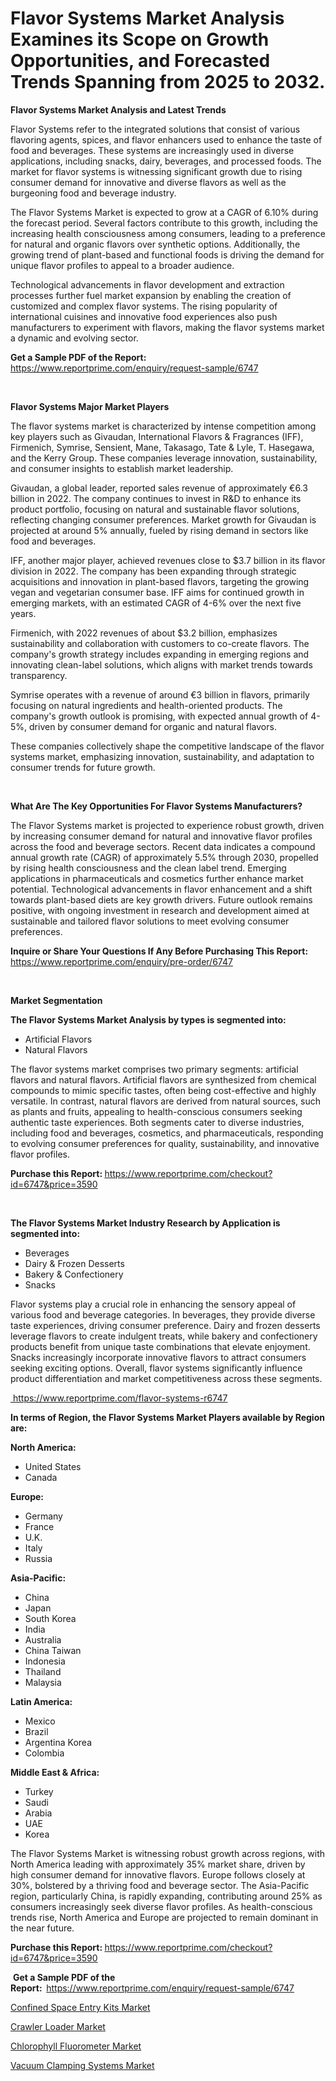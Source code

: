 <p><h1>Flavor Systems Market Analysis Examines its Scope on Growth Opportunities, and Forecasted Trends Spanning from 2025 to 2032.</h1></p><p><strong>Flavor Systems Market Analysis and Latest Trends</strong></p>
<p><p>Flavor Systems refer to the integrated solutions that consist of various flavoring agents, spices, and flavor enhancers used to enhance the taste of food and beverages. These systems are increasingly used in diverse applications, including snacks, dairy, beverages, and processed foods. The market for flavor systems is witnessing significant growth due to rising consumer demand for innovative and diverse flavors as well as the burgeoning food and beverage industry.</p><p>The Flavor Systems Market is expected to grow at a CAGR of 6.10% during the forecast period. Several factors contribute to this growth, including the increasing health consciousness among consumers, leading to a preference for natural and organic flavors over synthetic options. Additionally, the growing trend of plant-based and functional foods is driving the demand for unique flavor profiles to appeal to a broader audience. </p><p>Technological advancements in flavor development and extraction processes further fuel market expansion by enabling the creation of customized and complex flavor systems. The rising popularity of international cuisines and innovative food experiences also push manufacturers to experiment with flavors, making the flavor systems market a dynamic and evolving sector.</p></p>
<p><strong>Get a Sample PDF of the Report:&nbsp;</strong> <a href="https://www.reportprime.com/enquiry/request-sample/6747?utm_campaign=3443&utm_medium=2&utm_source=Github&utm_content=ia&utm_term=19032025&utm_id=flavor-systems">https://www.reportprime.com/enquiry/request-sample/6747</a></p>
<p>&nbsp;</p>
<p><strong>Flavor Systems Major Market Players</strong></p>
<p><p>The flavor systems market is characterized by intense competition among key players such as Givaudan, International Flavors & Fragrances (IFF), Firmenich, Symrise, Sensient, Mane, Takasago, Tate & Lyle, T. Hasegawa, and the Kerry Group. These companies leverage innovation, sustainability, and consumer insights to establish market leadership.</p><p>Givaudan, a global leader, reported sales revenue of approximately €6.3 billion in 2022. The company continues to invest in R&D to enhance its product portfolio, focusing on natural and sustainable flavor solutions, reflecting changing consumer preferences. Market growth for Givaudan is projected at around 5% annually, fueled by rising demand in sectors like food and beverages.</p><p>IFF, another major player, achieved revenues close to $3.7 billion in its flavor division in 2022. The company has been expanding through strategic acquisitions and innovation in plant-based flavors, targeting the growing vegan and vegetarian consumer base. IFF aims for continued growth in emerging markets, with an estimated CAGR of 4-6% over the next five years.</p><p>Firmenich, with 2022 revenues of about $3.2 billion, emphasizes sustainability and collaboration with customers to co-create flavors. The company's growth strategy includes expanding in emerging regions and innovating clean-label solutions, which aligns with market trends towards transparency.</p><p>Symrise operates with a revenue of around €3 billion in flavors, primarily focusing on natural ingredients and health-oriented products. The company's growth outlook is promising, with expected annual growth of 4-5%, driven by consumer demand for organic and natural flavors.</p><p>These companies collectively shape the competitive landscape of the flavor systems market, emphasizing innovation, sustainability, and adaptation to consumer trends for future growth.</p></p>
<p>&nbsp;</p>
<p><strong>What Are The Key Opportunities For Flavor Systems Manufacturers?</strong></p>
<p><p>The Flavor Systems market is projected to experience robust growth, driven by increasing consumer demand for natural and innovative flavor profiles across the food and beverage sectors. Recent data indicates a compound annual growth rate (CAGR) of approximately 5.5% through 2030, propelled by rising health consciousness and the clean label trend. Emerging applications in pharmaceuticals and cosmetics further enhance market potential. Technological advancements in flavor enhancement and a shift towards plant-based diets are key growth drivers. Future outlook remains positive, with ongoing investment in research and development aimed at sustainable and tailored flavor solutions to meet evolving consumer preferences.</p></p>
<p><strong>Inquire or Share Your Questions If Any Before Purchasing This Report:</strong> <a href="https://www.reportprime.com/enquiry/pre-order/6747?utm_campaign=3443&utm_medium=2&utm_source=Github&utm_content=ia&utm_term=19032025&utm_id=flavor-systems">https://www.reportprime.com/enquiry/pre-order/6747</a></p>
<p>&nbsp;</p>
<p><strong>Market Segmentation</strong></p>
<p><strong>The Flavor Systems Market Analysis by types is segmented into:</strong></p>
<p><ul><li>Artificial Flavors</li><li>Natural Flavors</li></ul></p>
<p><p>The flavor systems market comprises two primary segments: artificial flavors and natural flavors. Artificial flavors are synthesized from chemical compounds to mimic specific tastes, often being cost-effective and highly versatile. In contrast, natural flavors are derived from natural sources, such as plants and fruits, appealing to health-conscious consumers seeking authentic taste experiences. Both segments cater to diverse industries, including food and beverages, cosmetics, and pharmaceuticals, responding to evolving consumer preferences for quality, sustainability, and innovative flavor profiles.</p></p>
<p><strong>Purchase this Report:&nbsp;</strong><a href="https://www.reportprime.com/checkout?id=6747&price=3590&utm_campaign=3443&utm_medium=2&utm_source=Github&utm_content=ia&utm_term=19032025&utm_id=flavor-systems">https://www.reportprime.com/checkout?id=6747&price=3590</a></p>
<p>&nbsp;</p>
<p><strong>The Flavor Systems Market Industry Research by Application is segmented into:</strong></p>
<p><ul><li>Beverages</li><li>Dairy & Frozen Desserts</li><li>Bakery & Confectionery</li><li>Snacks</li></ul></p>
<p><p>Flavor systems play a crucial role in enhancing the sensory appeal of various food and beverage categories. In beverages, they provide diverse taste experiences, driving consumer preference. Dairy and frozen desserts leverage flavors to create indulgent treats, while bakery and confectionery products benefit from unique taste combinations that elevate enjoyment. Snacks increasingly incorporate innovative flavors to attract consumers seeking exciting options. Overall, flavor systems significantly influence product differentiation and market competitiveness across these segments.</p></p>
<p><a href="https://www.reportprime.com/flavor-systems-r6747?utm_campaign=3443&utm_medium=2&utm_source=Github&utm_content=ia&utm_term=19032025&utm_id=flavor-systems">&nbsp;https://www.reportprime.com/flavor-systems-r6747</a></p>
<p><strong>In terms of Region, the Flavor Systems Market Players available by Region are:</strong></p>
<p>
    <p> <strong> North America: </strong>
        <ul>
            <li>United States</li>
            <li>Canada</li>
        </ul>
        </p> 
    <p> <strong> Europe: </strong>
        <ul>
            <li>Germany</li>
            <li>France</li>
            <li>U.K.</li>
            <li>Italy</li>
            <li>Russia</li>
        </ul>
        </p> 
    <p> <strong> Asia-Pacific: </strong>
        <ul>
            <li>China</li>
            <li>Japan</li>
            <li>South Korea</li>
            <li>India</li>
            <li>Australia</li>
            <li>China Taiwan</li>
            <li>Indonesia</li>
            <li>Thailand</li>
            <li>Malaysia</li>
        </ul>
        </p> 
    <p> <strong> Latin America: </strong>
        <ul>
            <li>Mexico</li>
            <li>Brazil</li>
            <li>Argentina Korea</li>
            <li>Colombia</li>
        </ul>
        </p> 
    <p> <strong> Middle East & Africa: </strong>
        <ul>
            <li>Turkey</li>
            <li>Saudi</li>
            <li>Arabia</li>
            <li>UAE</li>
            <li>Korea</li>
        </ul>
    </p>
    </p>
<p><p>The Flavor Systems Market is witnessing robust growth across regions, with North America leading with approximately 35% market share, driven by high consumer demand for innovative flavors. Europe follows closely at 30%, bolstered by a thriving food and beverage sector. The Asia-Pacific region, particularly China, is rapidly expanding, contributing around 25% as consumers increasingly seek diverse flavor profiles. As health-conscious trends rise, North America and Europe are projected to remain dominant in the near future.</p></p>
<p><strong>Purchase this Report: </strong><a href="https://www.reportprime.com/checkout?id=6747&price=3590&utm_campaign=3443&utm_medium=2&utm_source=Github&utm_content=ia&utm_term=19032025&utm_id=flavor-systems">https://www.reportprime.com/checkout?id=6747&price=3590</a></p>
<p>&nbsp;<strong>Get a Sample PDF of the Report:&nbsp;&nbsp;</strong><a href="https://www.reportprime.com/enquiry/request-sample/6747?utm_campaign=3443&utm_medium=2&utm_source=Github&utm_content=ia&utm_term=19032025&utm_id=flavor-systems">https://www.reportprime.com/enquiry/request-sample/6747</a></p>
<p><strong></strong></p>
<p><p><a href="https://www.linkedin.com/pulse/global-overview-confined-space-entry-kits-market-revenue-hp0if?utm_campaign=3443&utm_medium=2&utm_source=Github&utm_content=ia&utm_term=19032025&utm_id=flavor-systems">Confined Space Entry Kits Market</a></p><p><a href="https://www.linkedin.com/pulse/projected-132-cagr-crawler-loader-market-2025-2032-trend-63pxf?utm_campaign=3443&utm_medium=2&utm_source=Github&utm_content=ia&utm_term=19032025&utm_id=flavor-systems">Crawler Loader Market</a></p><p><a href="https://www.linkedin.com/pulse/market-demand-revenue-chlorophyll-fluorometer-147-cagr-w63nf?utm_campaign=3443&utm_medium=2&utm_source=Github&utm_content=ia&utm_term=19032025&utm_id=flavor-systems">Chlorophyll Fluorometer Market</a></p><p><a href="https://www.linkedin.com/pulse/vacuum-clamping-systems-market-key-players-growth-trends-9cmlf?utm_campaign=3443&utm_medium=2&utm_source=Github&utm_content=ia&utm_term=19032025&utm_id=flavor-systems">Vacuum Clamping Systems Market</a></p></p>